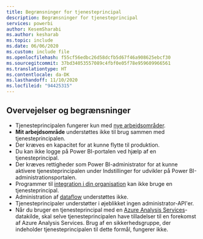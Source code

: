 ```yaml
---
title: Begrænsninger for tjenesteprincipal
description: Begrænsninger for tjenesteprincipal
services: powerbi
author: KesemSharabi
ms.author: kesharab
ms.topic: include
ms.date: 06/06/2020
ms.custom: include file
ms.openlocfilehash: f55cf56edbc26d58dcfb5d67f46a908625ebcf30
ms.sourcegitcommit: 37bd34053557089c4fbf0e05f78e959609966561
ms.translationtype: HT
ms.contentlocale: da-DK
ms.lasthandoff: 11/10/2020
ms.locfileid: "94425315"
---
```

## <a name="considerations-and-limitations"></a>Overvejelser og begrænsninger

* Tjenesteprincipalen fungerer kun med [nye arbejdsområder](../collaborate-share/service-create-the-new-workspaces.md).
* **Mit arbejdsområde** understøttes ikke til brug sammen med tjenesteprincipalen.
* Der kræves en kapacitet for at kunne flytte til produktion.
* Du kan ikke logge på Power BI-portalen ved hjælp af en tjenesteprincipal.
* Der kræves rettigheder som Power BI-administrator for at kunne aktivere tjenesteprincipalen under Indstillinger for udvikler på Power BI-administrationsportalen.
* Programmer til [integration i din organisation](../developer/embedded/embed-sample-for-your-organization.md) kan ikke bruge en tjenesteprincipal.
* Administration af [dataflow](../transform-model/dataflows/dataflows-introduction-self-service.md) understøttes ikke.
* Tjenesteprincipaler understøtter i øjeblikket ingen administrator-API'er.
* Når du bruger en tjenesteprincipal med en [Azure Analysis Services](/azure/analysis-services/analysis-services-overview)-datakilde, skal selve tjenesteprincipalen have tilladelser til en forekomst af Azure Analysis Services. Brug af en sikkerhedsgruppe, der indeholder tjenesteprincipalen til dette formål, fungerer ikke.